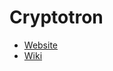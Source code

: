 Cryptotron
==========

- [Website](https://cryptotron-core.github.io/cryptotron)
- [Wiki](https://github.com/cryptotron-core/cryptotron/wiki)

